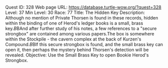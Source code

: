 Quest ID: 328
Web page URL: https://database.turtle-wow.org/?quest=328
Level: 37
Min Level: 30
Race: 77
Title: The Hidden Key
Description: Although no mention of Private Thorsen is found in these records, hidden within the binding of one of Herod's ledger books is a small, brass key.$B$BAnd after further study of his notes, a few references to a "secure strongbox" are contained among various papers.The box is somewhere within the Stockpile - the cavern complex at the back of Kurzen's Compound.$B$BIf this secure strongbox is found, and the small brass key can open it, then perhaps the mystery behind Thorsen's detection will be revealed.
Objective: Use the Small Brass Key to open Bookie Herod's Strongbox.
